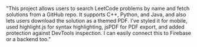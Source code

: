 "This project allows users to search LeetCode problems by name and fetch solutions from a GitHub repo. It supports C++, Python, and Java, and also lets users download the solution as a themed PDF. I’ve styled it for mobile, used highlight.js for syntax highlighting, jsPDF for PDF export, and added protection against DevTools inspection. I can easily connect this to Firebase or a backend too."
